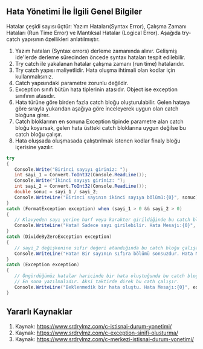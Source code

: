 ## Hata Yönetimi İle İlgili Genel Bilgiler
Hatalar çeşidi sayısı üçtür: Yazım Hataları(Syntax Error), Çalışma Zamanı Hataları (Run Time Error) ve Mantıksal Hatalar (Logical Error).
Aşağıda try-catch yapısının özellikleri anlatılmıştır. 

1. Yazım hataları (Syntax errors) derleme zamanında alınır. Gelişmiş ide'lerde derleme sürecinden öncede syntax hataları tespit edilebilir.
2. Try catch ile yakalanan hatalar çalışma zamanı (run time) hatalarıdır.
3. Try catch yapısı maliyetlidir. Hata oluşma ihtimali olan kodlar için kullanmalısınız.
4. Catch yapısındaki parametre zorunlu değildir.
5. Exception sınıfı bütün hata tiplerinin atasıdır. Object ise exception sınıfının atasıdır.
6. Hata türüne göre birden fazla catch bloğu oluşturulabilir. Gelen hataya göre sırayla yukarıdan aşağıya göre inceleyerek uygun olan catch bloğuna girer.
7. Catch bloklarının en sonuna Exception tipinde parametre alan catch bloğu koyarsak, gelen hata üstteki catch bloklarına uygun değilse bu catch bloğu çalışır.
8. Hata oluşsada oluşmasada çalıştırılmak istenen kodlar finaly bloğu içerisine yazılır.

 ```cs
 try
{
    Console.Write("Birinci sayıyı giriniz: ");
    int sayi_1 = Convert.ToInt32(Console.ReadLine());
    Console.Write("İkinci sayıyı giriniz: ");
    int sayi_2 = Convert.ToInt32(Console.ReadLine());
    double sonuc = sayi_1 / sayi_2;
    Console.WriteLine("Birinci sayının ikinci sayıya bölümü:{0}", sonuc);
}
catch (FormatException exception) when (sayi_1 > 0 && sayi_2 > 0)
{
    // Klavyeden sayı yerine harf veya karakter girildiğinde bu catch bloğu çalışacak.
    Console.WriteLine("Hata! Sadece sayı girilebilir. Hata Mesajı:{0}", exception.Message);
}
catch (DivideByZeroException exception)
{
    // sayi_2 değişkenine sıfır değeri atandığında bu catch bloğu çalışacak.
    Console.WriteLine("Hata! Bir sayının sıfıra bölümü sonsuzdur. Hata Mesajı:{0}", exception.Message);
}
catch (Exception exception)
{
    // Öngördüğümüz hatalar haricinde bir hata oluştuğunda bu catch bloğu çalışacak.
    // En sona yazılmalıdır. Aksi taktirde direk bu cath çalışır.
    Console.WriteLine("Beklenmedik bir hata oluştu. Hata Mesajı:{0}", exception.Message);
}
```

## Yararlı Kaynaklar
1. Kaynak: https://www.srdrylmz.com/c-istisnai-durum-yonetimi/
2. Kaynak: https://www.srdrylmz.com/c-exception-sinifi-olusturma/
3. Kaynak: https://www.srdrylmz.com/c-merkezi-istisnai-durum-yonetimi/
